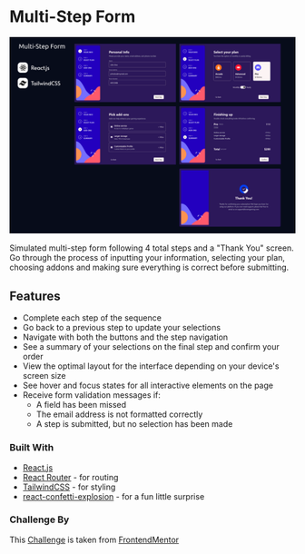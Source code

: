 # Multi-Step Form
![](./src/assets/screenshots/overview.png)

Simulated multi-step form following 4 total steps and a "Thank You" screen. Go through 
the process of inputting your information, selecting your plan, choosing addons and 
making sure everything is correct before submitting.

## Features

- Complete each step of the sequence
- Go back to a previous step to update your selections
- Navigate with both the buttons and the step navigation
- See a summary of your selections on the final step and confirm your order
- View the optimal layout for the interface depending on your device's screen size
- See hover and focus states for all interactive elements on the page
- Receive form validation messages if:
    - A field has been missed
    - The email address is not formatted correctly
    - A step is submitted, but no selection has been made


### Built With

- [React.js](https://react.dev/)
- [React Router](https://reactrouter.com/en/main) - for routing
- [TailwindCSS](https://tailwindcss.com/) - for styling
- [react-confetti-explosion](https://www.npmjs.com/package/react-confetti-explosion) - for a fun little surprise

### Challenge By

This [Challenge](https://www.frontendmentor.io/challenges/multistep-form-YVAnSdqQBJ) is taken from [FrontendMentor](https://www.frontendmentor.io/home)